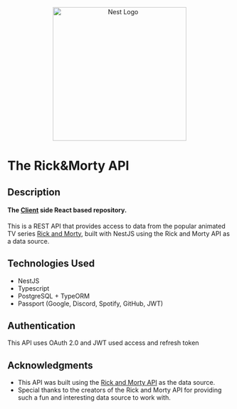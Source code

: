 <p align="center">
  <a href="https://rick-morty-sand.vercel.app" target="_blank"><img src="https://www.freepnglogos.com/uploads/rick-and-morty-png/rick-and-morty-portal-shoes-white-clothing-zavvi-23.png" width="300" alt="Nest Logo" /></a>
</p>

# The Rick&Morty API

## Description

#### The [Client](https://github.com/moneyandfame7/rick-morty) side React based repository.

This is a REST API that provides access to data from the popular animated TV series <a href='https://www.adultswim.com/videos/rick-and-morty'>Rick and Morty</a>, built with NestJS using the Rick and Morty API as a data source.

## Technologies Used

- NestJS
- Typescript
- PostgreSQL + TypeORM
- Passport (Google, Discord, Spotify, GitHub, JWT)

## Authentication

This API uses OAuth 2.0 and JWT used access and refresh token


## Acknowledgments

- This API was built using the [Rick and Morty API](https://kamilmysliwiec.com) as the data source.
- Special thanks to the creators of the Rick and Morty API for providing such a fun and interesting data source to work
  with.
